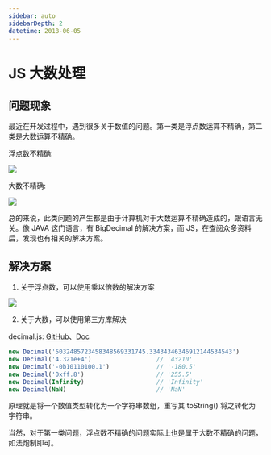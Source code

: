 ```yaml
---
sidebar: auto
sidebarDepth: 2
datetime: 2018-06-05
---
```


# JS 大数处理

## 问题现象

最近在开发过程中，遇到很多关于数值的问题。第一类是浮点数运算不精确，第二类是大数运算不精确。

浮点数不精确:

![](@/img/articles/001.png)

大数不精确:

![](@/img/articles/003.png)

总的来说，此类问题的产生都是由于计算机对于大数运算不精确造成的，跟语言无关。像 JAVA 这门语言，有 BigDecimal 的解决方案，而 JS，在查阅众多资料后，发现也有相关的解决方案。

## 解决方案

1. 关于浮点数，可以使用乘以倍数的解决方案

![](@/img/articles/002.png)

2. 关于大数，可以使用第三方库解决

decimal.js: [GitHub](https://github.com/MikeMcl/decimal.js)、[Doc](http://mikemcl.github.io/decimal.js/)

```js
new Decimal('5032485723458348569331745.33434346346912144534543')
new Decimal('4.321e+4')                  // '43210'
new Decimal('-0b10110100.1')             // '-180.5'
new Decimal('0xff.8')                    // '255.5'
new Decimal(Infinity)                    // 'Infinity'
new Decimal(NaN)                         // 'NaN'
```

原理就是将一个数值类型转化为一个字符串数组，重写其 toString() 将之转化为字符串。

当然，对于第一类问题，浮点数不精确的问题实际上也是属于大数不精确的问题，如法炮制即可。

